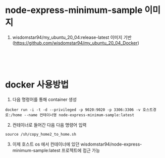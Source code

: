 #
# node-express-minimum-sample 이미지
1. wisdomstar94/my_ubuntu_20_04:release-latest 이미지 기반 (https://github.com/wisdomstar94/my_ubuntu_20_04_Docker)

<br>
<br>
<br>
 
# docker 사용방법
1. 다음 명령어를 통해 container 생성
```
docker run -i -t -d --privileged -p 9020:9020 -p 3306:3306 -v 호스트경로:/home --name 컨테이너명 node-express-minimum-sample:latest 
```

2. 컨테이너로 들어간 다음 다음 명령어 입력
```
source /sh/copy_home2_to_home.sh
```
3. 이제 호스트 os 에서 컨테이너에 있던 wisdomstar94/node-express-minimum-sample:latest 프로젝트에 접근 가능

